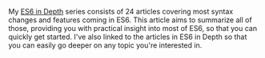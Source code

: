 My [ES6 in Depth][1] series consists of 24 articles covering most syntax changes and features coming in ES6. This article aims to summarize all of those, providing you with practical insight into most of ES6, so that you can quickly get started. I've also linked to the articles in ES6 in Depth so that you can easily go deeper on any topic you're interested in.

[1]: /articles/tagged/es6-in-depth "ES6 in Depth on Pony Foo"
